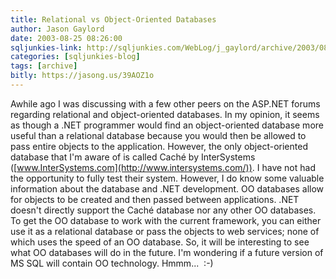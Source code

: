 ```yaml
---
title: Relational vs Object-Oriented Databases
author: Jason Gaylord
date: 2003-08-25 08:26:00
sqljunkies-link: http://sqljunkies.com/WebLog/j_gaylord/archive/2003/08/25/193.aspx
categories: [sqljunkies-blog]
tags: [archive]
bitly: https://jasong.us/39AOZ1o
---
```


Awhile ago I was discussing with a few other peers on the ASP.NET forums regarding relational and object-oriented databases. In my opinion, it seems as though a .NET programmer would find an object-oriented database more useful than a relational database because you would then be allowed to pass entire objects to the application. However, the only object-oriented database that I'm aware of is called Caché by InterSystems ([www.InterSystems.com](http://www.intersystems.com/)). I have not had the opportunity to fully test their system. However, I do know some valuable information about the database and .NET development. OO databases allow for objects to be created and then passed between applications. .NET doesn't directly support the Caché database nor any other OO databases. To get the OO database to work with the current framework, you can either use it as a relational database or pass the objects to web services; none of which uses the speed of an OO database. So, it will be interesting to see what OO databases will do in the future. I'm wondering if a future version of MS SQL will contain OO technology. Hmmm...  :-)